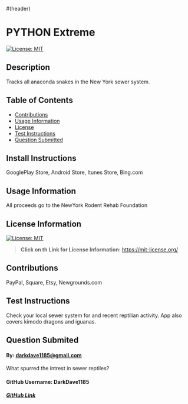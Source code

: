 #(header)
# PYTHON Extreme
[![License: MIT](https://img.shields.io/badge/License-MIT-yellow.svg)](https://opensource.org/licenses/MIT)

## Description
Tracks all anaconda snakes in the New York sewer system.
## Table of Contents
- [Contributions](#Contributions)
- [Usage Information](#Usage-Information)
- [License](#License-Information)
- [Test Instructions](#Test-Instructions)
- [Question Submitted](#Question-Submited)
## Install Instructions 
GooglePlay Store, Android Store, Itunes Store, Bing.com
## Usage Information
All proceeds go to the NewYork Rodent Rehab Foundation
## License Information
[![License: MIT](https://img.shields.io/badge/License-MIT-yellow.svg)](https://opensource.org/licenses/MIT)
>**Click on th Link for License Information:**
https://mit-license.org/
## Contributions
PayPal, Square, Etsy, Newgrounds.com
## Test Instructions
Check your local sewer system for and recent reptilian activity. App also covers kimodo dragons and iguanas.
## Question Submited
#### By: darkdave1185@gmail.com
What spurred the intrest in sewer reptiles?
#### GitHub Username: DarkDave1185
##### [GitHub Link](https://github.com/DarkDave1185)
